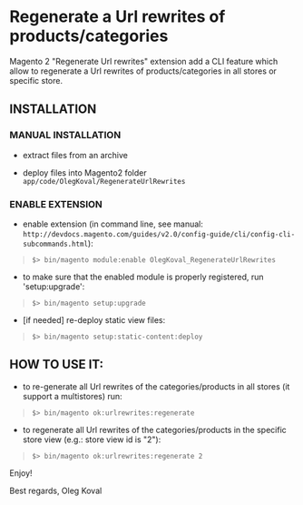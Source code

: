 Regenerate a Url rewrites of products/categories
=====================

Magento 2 "Regenerate Url rewrites" extension add a CLI feature which allow to regenerate a Url rewrites of products/categories in all stores or specific store.

## INSTALLATION

### MANUAL INSTALLATION
* extract files from an archive

* deploy files into Magento2 folder `app/code/OlegKoval/RegenerateUrlRewrites`

### ENABLE EXTENSION
* enable extension (in command line, see manual: `http://devdocs.magento.com/guides/v2.0/config-guide/cli/config-cli-subcommands.html`):
>`$> bin/magento module:enable OlegKoval_RegenerateUrlRewrites`

* to make sure that the enabled module is properly registered, run 'setup:upgrade':
>`$> bin/magento setup:upgrade`

* [if needed] re-deploy static view files:
>`$> bin/magento setup:static-content:deploy`


## HOW TO USE IT:
* to re-generate all Url rewrites of the categories/products in all stores (it support a multistores) run:
>`$> bin/magento ok:urlrewrites:regenerate`

* to regenerate all Url rewrites of the categories/products in the specific store view (e.g.: store view id is "2"):
>`$> bin/magento ok:urlrewrites:regenerate 2`

Enjoy!

Best regards,
Oleg Koval